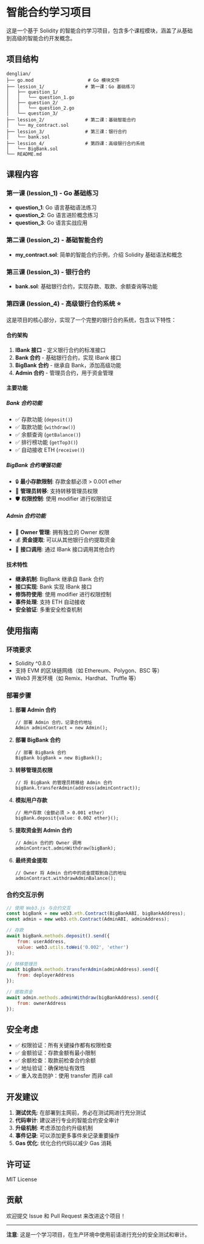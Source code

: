 # 智能合约学习项目

这是一个基于 Solidity 的智能合约学习项目，包含多个课程模块，涵盖了从基础到高级的智能合约开发概念。

## 项目结构

```
denglian/
├── go.mod                    # Go 模块文件
├── lession_1/               # 第一课：Go 基础练习
│   ├── question_1/
│   │   └── question_1.go
│   ├── question_2/
│   │   └── question_2.go
│   └── question_3/
├── lession_2/               # 第二课：基础智能合约
│   └── my_contract.sol
├── lession_3/               # 第三课：银行合约
│   └── bank.sol
├── lession_4/               # 第四课：高级银行合约系统
│   └── BigBank.sol
└── README.md
```

## 课程内容

### 第一课 (lession_1) - Go 基础练习
- **question_1**: Go 语言基础语法练习
- **question_2**: Go 语言进阶概念练习
- **question_3**: Go 语言实战应用

### 第二课 (lession_2) - 基础智能合约
- **my_contract.sol**: 简单的智能合约示例，介绍 Solidity 基础语法和概念

### 第三课 (lession_3) - 银行合约
- **bank.sol**: 基础银行合约，实现存款、取款、余额查询等功能

### 第四课 (lession_4) - 高级银行合约系统 ⭐

这是项目的核心部分，实现了一个完整的银行合约系统，包含以下特性：

#### 合约架构

1. **IBank 接口** - 定义银行合约的标准接口
2. **Bank 合约** - 基础银行合约，实现 IBank 接口
3. **BigBank 合约** - 继承自 Bank，添加高级功能
4. **Admin 合约** - 管理员合约，用于资金管理

#### 主要功能

##### Bank 合约功能
- ✅ 存款功能 (`deposit()`)
- ✅ 取款功能 (`withdraw()`)
- ✅ 余额查询 (`getBalance()`)
- ✅ 排行榜功能 (`getTop3()`)
- ✅ 自动接收 ETH (`receive()`)

##### BigBank 合约增强功能
- 🔒 **最小存款限制**: 存款金额必须 > 0.001 ether
- 👑 **管理员转移**: 支持转移管理员权限
- 🛡️ **权限控制**: 使用 modifier 进行权限验证

##### Admin 合约功能
- 👤 **Owner 管理**: 拥有独立的 Owner 权限
- 💰 **资金提取**: 可以从其他银行合约提取资金
- 🔄 **接口调用**: 通过 IBank 接口调用其他合约

#### 技术特性

- **继承机制**: BigBank 继承自 Bank 合约
- **接口实现**: Bank 实现 IBank 接口
- **修饰符使用**: 使用 modifier 进行权限控制
- **事件处理**: 支持 ETH 自动接收
- **安全验证**: 多重安全检查机制

## 使用指南

### 环境要求

- Solidity ^0.8.0
- 支持 EVM 的区块链网络（如 Ethereum、Polygon、BSC 等）
- Web3 开发环境（如 Remix、Hardhat、Truffle 等）

### 部署步骤

1. **部署 Admin 合约**
   ```solidity
   // 部署 Admin 合约，记录合约地址
   Admin adminContract = new Admin();
   ```

2. **部署 BigBank 合约**
   ```solidity
   // 部署 BigBank 合约
   BigBank bigBank = new BigBank();
   ```

3. **转移管理员权限**
   ```solidity
   // 将 BigBank 的管理员转移给 Admin 合约
   bigBank.transferAdmin(address(adminContract));
   ```

4. **模拟用户存款**
   ```solidity
   // 用户存款（金额必须 > 0.001 ether）
   bigBank.deposit{value: 0.002 ether}();
   ```

5. **提取资金到 Admin 合约**
   ```solidity
   // Admin 合约的 Owner 调用
   adminContract.adminWithdraw(bigBank);
   ```

6. **最终资金提取**
   ```solidity
   // Owner 将 Admin 合约中的资金提取到自己的地址
   adminContract.withdrawAdminBalance();
   ```

### 合约交互示例

```javascript
// 使用 Web3.js 与合约交互
const bigBank = new web3.eth.Contract(BigBankABI, bigBankAddress);
const admin = new web3.eth.Contract(AdminABI, adminAddress);

// 存款
await bigBank.methods.deposit().send({
    from: userAddress,
    value: web3.utils.toWei('0.002', 'ether')
});

// 转移管理员
await bigBank.methods.transferAdmin(adminAddress).send({
    from: deployerAddress
});

// 提取资金
await admin.methods.adminWithdraw(bigBankAddress).send({
    from: ownerAddress
});
```

## 安全考虑

- ✅ 权限验证：所有关键操作都有权限检查
- ✅ 金额验证：存款金额有最小限制
- ✅ 余额检查：取款前检查合约余额
- ✅ 地址验证：确保地址有效性
- ✅ 重入攻击防护：使用 transfer 而非 call

## 开发建议

1. **测试优先**: 在部署到主网前，务必在测试网进行充分测试
2. **代码审计**: 建议进行专业的智能合约安全审计
3. **升级机制**: 考虑添加合约升级机制
4. **事件记录**: 可以添加更多事件来记录重要操作
5. **Gas 优化**: 优化合约代码以减少 Gas 消耗

## 许可证

MIT License

## 贡献

欢迎提交 Issue 和 Pull Request 来改进这个项目！

---

**注意**: 这是一个学习项目，在生产环境中使用前请进行充分的安全测试和审计。
